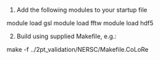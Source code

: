 1. Add the following modules to your startup file

module load gsl
module load fftw
module load hdf5

2. Build using supplied Makefile, e.g.:

make -f ../2pt_validation/NERSC/Makefile.CoLoRe 



